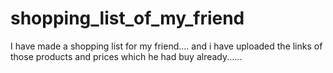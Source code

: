 # shopping_list_of_my_friend
I have made a shopping list for my friend.... and i have uploaded the links of those products and prices which he had buy already......
